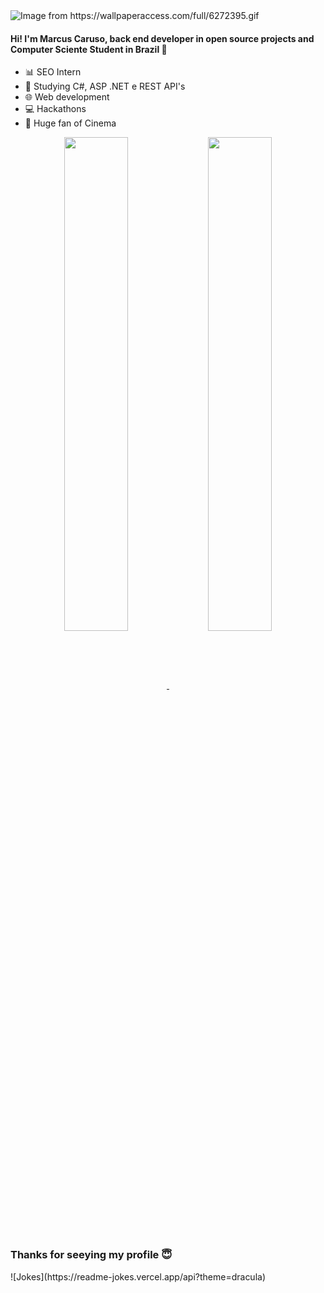 <img src="https://github.com/SorrisoPraFoto/SorrisoPraFoto/blob/main/src/6272395.gif" alt="Image from https://wallpaperaccess.com/full/6272395.gif">
<h4>Hi! I'm Marcus Caruso, back end developer in open source projects and Computer Sciente Student in Brazil 🧡</h4>

- 📊 SEO Intern
- 🌱 Studying C#, ASP .NET e REST API's
- 🌐 Web development
- 💻 Hackathons
- 🎥 Huge fan of Cinema 

<div align="center">
  <a href="https://github.com/SorrisoPraFoto">
  <img width="45%" align="center" src="https://github-readme-stats.vercel.app/api?username=SorrisoPraFoto&show_icons=tru&theme=radical&include_all_commits=true"/>
  </a>
  <a href="https://github.com/MartinHeinz/python-project-blueprint">
    <img width="45%" align="center" src="https://github-readme-stats.vercel.app/api/pin/?username=SorrisoPraFoto&repo=Edis&theme=radical" />
  </a>
</div>

<h3>Thanks for seeying my profile 😇</h3>
![Jokes](https://readme-jokes.vercel.app/api?theme=dracula)
